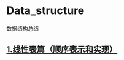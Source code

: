 # Data_structure
数据结构总结
## [1.线性表篇（顺序表示和实现）](https://github.com/Lhnhn/Data_structure/blob/master/Linear_table_1.md)<br>

